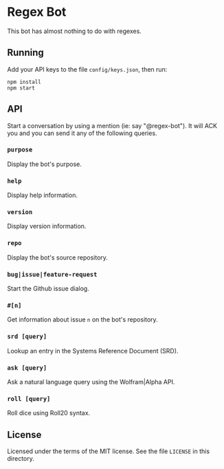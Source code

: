 Regex Bot
=========

This bot has almost nothing to do with regexes.

## Running
Add your API keys to the file `config/keys.json`, then run:
```
npm install
npm start
```

## API
Start a conversation by using a mention (ie: say "@regex-bot"). It will ACK you and you can send it
any of the following queries.
### `purpose`
Display the bot's purpose.
### `help`
Display help information.
### `version`
Display version information.
### `repo`
Display the bot's source repository.
### `bug|issue|feature-request`
Start the Github issue dialog.
### `#[n]`
Get information about issue `n` on the bot's repository.
### `srd [query]`
Lookup an entry in the Systems Reference Document (SRD).
### `ask [query]`
Ask a natural language query using the Wolfram|Alpha API.
### `roll [query]`
Roll dice using Roll20 syntax.

## License
Licensed under the terms of the MIT license. See the file `LICENSE` in this 
directory.
